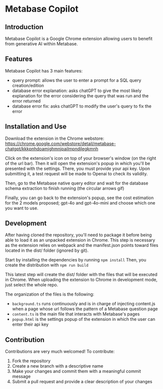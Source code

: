# Metabase Copilot

## Introduction

Metabase Copilot is a Google Chrome extension allowing users to benefit from generative AI within Metabase.

## Features

Metabase Copilot has 3 main features:
- query prompt: allows the user to enter a prompt for a SQL query creation/edition
- database error explanation: asks chatGPT to give the most likely explanation for the error considering the query that was run and the error returned
- database error fix: asks chatGPT to modify the user's query to fix the error

## Installation and Use

Download the extension in the Chrome webstore: https://chrome.google.com/webstore/detail/metabase-chatgpt/kkkpnhdoamjghmnjpailmpndjlegkmnh

Click on the extension's icon on top of your browser's window (on the right of the url bar). Then it will open the extension's popup in which you'll be presented with the settings. There, you must provide your api key. Upon submitting it, a test request will be made to Openai to check its validity. 

Then, go to the Metabase native query editor and wait for the database schema extraction to finish running (the circular arrows gif)

Finally, you can go back to the extension's popup, see the cost estimation for the 2 models proposed; gpt-4o and gpt-4o-mini and choose which one you want to use.

## Development

After having cloned the repository, you'll need to package it before being able to load it as an unpacked extension in Chrome. This step is necessary as the extension relies on webpack and the manifest.json points toward files located in the dist/ folder (ignored by git).

Start by installing the dependencies by running `npm install`
Then, you create the distribution with `npm run build`

This latest step will create the dist/ folder with the files that will be executed in Chrome. When uploading the extension to Chrome in development mode, just select the whole repo.

The organization of the files is the following:
- `background.ts` runs continuously and is in charge of injecting content.js when a page whose url follows the pattern of a Metabase question page
- `content.ts` is the main file that interacts with Metabase's pages
- `popup.html` is the settings popup of the extension in which the user can enter their api key

## Contribution

Contributions are very much welcomed! To contribute:
1. Fork the repository
2. Create a new branch with a descriptive name
3. Make your changes and commit them with a meaningful commit message
4. Submit a pull request and provide a clear description of your changes
